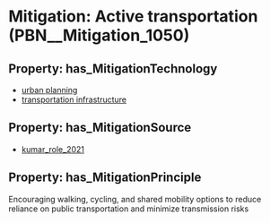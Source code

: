# Mitigation: __Active transportation__ (PBN__Mitigation_1050)

## Property: has_MitigationTechnology

* [urban planning](../Technology/PBN__Technology_922)
* [transportation infrastructure](../Technology/PBN__Technology_2911)

## Property: has_MitigationSource

* [kumar_role_2021](../Article/PBN__Article_140)

## Property: has_MitigationPrinciple

Encouraging walking, cycling, and shared mobility options to reduce reliance on public transportation and minimize transmission risks

